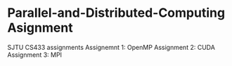 # Parallel-and-Distributed-Computing Asignment
SJTU CS433 assignments
Assignemnt 1: OpenMP
Assignment 2: CUDA
Assignment 3: MPI

